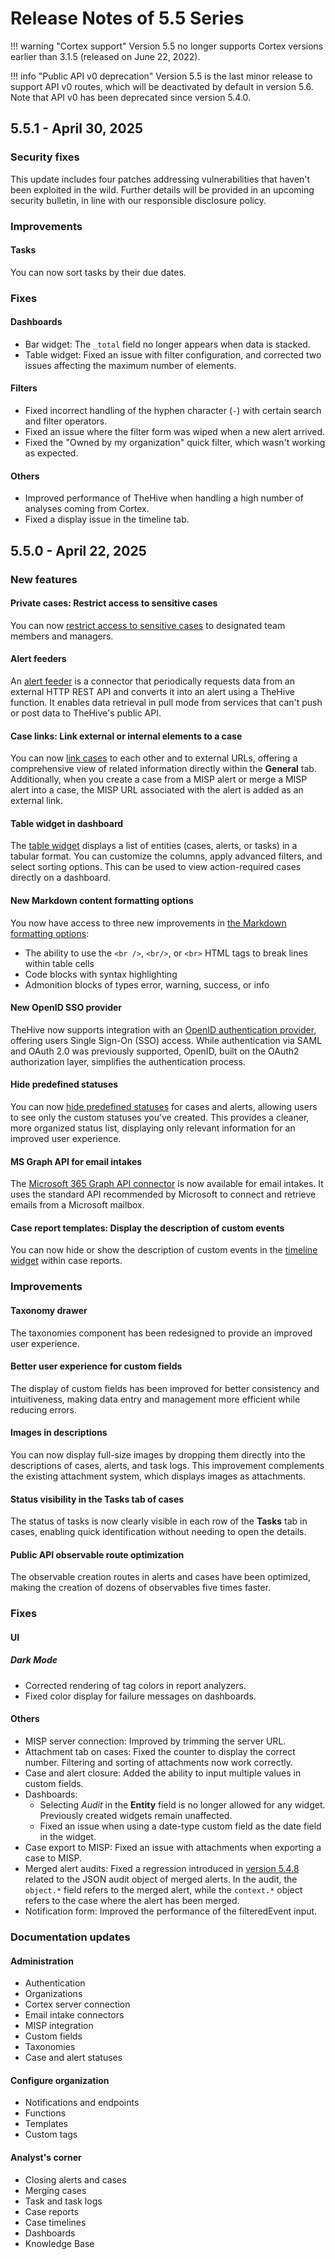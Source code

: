 # Release Notes of 5.5 Series

!!! warning "Cortex support"
    Version 5.5 no longer supports Cortex versions earlier than 3.1.5 (released on June 22, 2022).

!!! info "Public API v0 deprecation"
    Version 5.5 is the last minor release to support API v0 routes, which will be deactivated by default in version 5.6. Note that API v0 has been deprecated since version 5.4.0.

## 5.5.1 - April 30, 2025

### Security fixes

This update includes four patches addressing vulnerabilities that haven't been exploited in the wild. Further details will be provided in an upcoming security bulletin, in line with our responsible disclosure policy.

### Improvements

#### Tasks

You can now sort tasks by their due dates.

### Fixes

#### Dashboards

* Bar widget: The `_total` field no longer appears when data is stacked.
* Table widget: Fixed an issue with filter configuration, and corrected two issues affecting the maximum number of elements.

#### Filters

* Fixed incorrect handling of the hyphen character (`-`) with certain search and filter operators.
* Fixed an issue where the filter form was wiped when a new alert arrived.
* Fixed the "Owned by my organization" quick filter, which wasn't working as expected.

#### Others

* Improved performance of TheHive when handling a high number of analyses coming from Cortex.
* Fixed a display issue in the timeline tab.

## 5.5.0 - April 22, 2025

### New features

#### Private cases: Restrict access to sensitive cases

You can now [restrict access to sensitive cases](../user-guides/analyst-corner/cases/about-cases.md#case-visibility) to designated team members and managers.

#### Alert feeders

An [alert feeder](../user-guides/organization/configure-organization/manage-feeders/about-feeders.md) is a connector that periodically requests data from an external HTTP REST API and converts it into an alert using a TheHive function. It enables data retrieval in pull mode from services that can't push or post data to TheHive's public API.

#### Case links: Link external or internal elements to a case

You can now [link cases](../user-guides/analyst-corner/cases/about-cases.md#linking-elements) to each other and to external URLs, offering a comprehensive view of related information directly within the **General** tab. Additionally, when you create a case from a MISP alert or merge a MISP alert into a case, the MISP URL associated with the alert is added as an external link.

#### Table widget in dashboard

The [table widget](../user-guides/analyst-corner/dashboard/widgets-dashboards.md#table-widget) displays a list of entities (cases, alerts, or tasks) in a tabular format. You can customize the columns, apply advanced filters, and select sorting options. This can be used to view action-required cases directly on a dashboard.

#### New Markdown content formatting options

You now have access to three new improvements in [the Markdown formatting options](../user-guides/thehive-flavored-markdown.md):

* The ability to use the `<br />`, `<br/>`, or `<br>` HTML tags to break lines within table cells
* Code blocks with syntax highlighting
* Admonition blocks of types error, warning, success, or info

#### New OpenID SSO provider

TheHive now supports integration with an [OpenID authentication provider](../administration/authentication/openid.md), offering users Single Sign-On (SSO) access. While authentication via SAML and OAuth 2.0 was previously supported, OpenID, built on the OAuth2 authorization layer, simplifies the authentication process.

#### Hide predefined statuses

You can now [hide predefined statuses](../administration/status/change-visibility-of-a-status.md) for cases and alerts, allowing users to see only the custom statuses you’ve created. This provides a cleaner, more organized status list, displaying only relevant information for an improved user experience.

#### MS Graph API for email intakes

The [Microsoft 365 Graph API connector](../administration/email-intake-connector/connect-a-mailbox.md) is now available for email intakes. It uses the standard API recommended by Microsoft to connect and retrieve emails from a Microsoft mailbox.

#### Case report templates: Display the description of custom events

You can now hide or show the description of custom events in the [timeline widget](../user-guides/organization/configure-organization/manage-templates/case-report-templates/widgets-case-report-templates.md#timeline-widget) within case reports.

### Improvements

#### Taxonomy drawer

The taxonomies component has been redesigned to provide an improved user experience.

#### Better user experience for custom fields

The display of custom fields has been improved for better consistency and intuitiveness, making data entry and management more efficient while reducing errors.

#### Images in descriptions

You can now display full-size images by dropping them directly into the descriptions of cases, alerts, and task logs. This improvement complements the existing attachment system, which displays images as attachments.

#### Status visibility in the Tasks tab of cases

The status of tasks is now clearly visible in each row of the **Tasks** tab in cases, enabling quick identification without needing to open the details.

#### Public API observable route optimization

The observable creation routes in alerts and cases have been optimized, making the creation of dozens of observables five times faster.

### Fixes

#### UI

##### Dark Mode

* Corrected rendering of tag colors in report analyzers.
* Fixed color display for failure messages on dashboards.

#### Others

* MISP server connection: Improved by trimming the server URL.
* Attachment tab on cases: Fixed the counter to display the correct number. Filtering and sorting of attachments now work correctly.
* Case and alert closure: Added the ability to input multiple values in custom fields.
* Dashboards: 
    * Selecting *Audit* in the **Entity** field is no longer allowed for any widget. Previously created widgets remain unaffected.
    * Fixed an issue when using a date-type custom field as the date field in the widget.
* Case export to MISP: Fixed an issue with attachments when exporting a case to MISP.
* Merged alert audits: Fixed a regression introduced in [version 5.4.8](release-notes-5.4.md) related to the JSON audit object of merged alerts. In the audit, the `object.*` field refers to the merged alert, while the `context.*` object refers to the case where the alert has been merged.
* Notification form: Improved the performance of the filteredEvent input.

### Documentation updates

#### Administration

* Authentication
* Organizations
* Cortex server connection
* Email intake connectors
* MISP integration
* Custom fields
* Taxonomies
* Case and alert statuses

#### Configure organization

* Notifications and endpoints
* Functions
* Templates
* Custom tags

#### Analyst's corner

* Closing alerts and cases
* Merging cases
* Task and task logs
* Case reports
* Case timelines
* Dashboards
* Knowledge Base